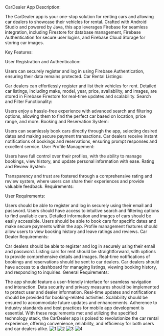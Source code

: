 CarDealer App Description:

The CarDealer app is your one-stop solution for renting cars and allowing car dealers to showcase their vehicles for rental. Crafted with Android Studio and powered by Java, this app leverages Firebase for seamless integration, including Firestore for database management, Firebase Authentication for secure user logins, and Firebase Cloud Storage for storing car images.

Key Features:

User Registration and Authentication:

Users can securely register and log in using Firebase Authentication, ensuring their data remains protected.
Car Rental Listings:

Car dealers can effortlessly register and list their vehicles for rent.
Detailed car listings, including make, model, year, price, availability, and images, are stored in Firebase Firestore for real-time updates and scalability.
Search and Filter Functionality:

Users enjoy a hassle-free experience with advanced search and filtering options, allowing them to find the perfect car based on location, price range, and more.
Booking and Reservation System:

Users can seamlessly book cars directly through the app, selecting desired dates and making secure payment transactions.
Car dealers receive instant notifications of bookings and reservations, ensuring prompt responses and excellent service.
User Profile Management:

Users have full control over their profiles, with the ability to manage bookings, view history, and update personal information with ease.
Rating and Review System:

Transparency and trust are fostered through a comprehensive rating and review system, where users can share their experiences and provide valuable feedback.
Requirements:

User Requirements:

Users should be able to register and log in securely using their email and password.
Users should have access to intuitive search and filtering options to find available cars.
Detailed information and images of cars should be easily accessible.
Users should be able to book cars for specific dates and make secure payments within the app.
Profile management features should allow users to view booking history and leave ratings and reviews.
Car Dealer Requirements:

Car dealers should be able to register and log in securely using their email and password.
Listing cars for rent should be straightforward, with options to provide comprehensive details and images.
Real-time notifications of bookings and reservations should be sent to car dealers.
Car dealers should have access to a dashboard for managing listings, viewing booking history, and responding to inquiries.
General Requirements:

The app should feature a user-friendly interface for seamless navigation and interaction.
Data security and privacy measures should be implemented to protect user and dealer information.
Real-time updates and notifications should be provided for booking-related activities.
Scalability should be ensured to accommodate future updates and enhancements.
Adherence to industry standards and best practices for mobile app development is essential.
With these requirements met and utilizing the specified technology stack, the CarDealer app is poised to revolutionize the car rental experience, offering convenience, reliability, and efficiency for both users and car dealers alike.
![1](https://github.com/wesamabed/project/assets/68119943/bd9bf0d9-20b9-4a33-85fd-79125f2e9cbb)
![2](https://github.com/wesamabed/project/assets/68119943/07aa9ad8-cded-4231-b284-4e661f2d2f2a)
![3](https://github.com/wesamabed/project/assets/68119943/a996db32-a1c0-484b-8fe0-920e98ba4b7e)
![4](https://github.com/wesamabed/project/assets/68119943/888800e0-7c94-400c-83dd-5838b1524336)



